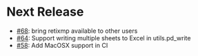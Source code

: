 
# Next Release

- [#68](https://github.com/iiasa/ixmp/pull/68): bring retixmp available to other users
- [#64](https://github.com/iiasa/ixmp/pull/64): Support writing multiple sheets to Excel in utils.pd_write
- [#58](https://github.com/iiasa/ixmp/pull/58): Add MacOSX support in CI


